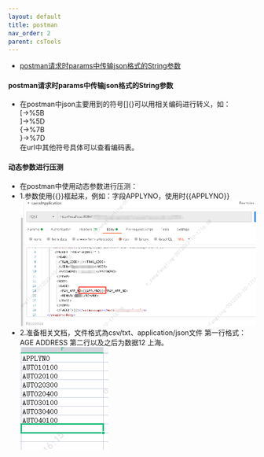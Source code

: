 ```yaml
---
layout: default
title: postman
nav_order: 2
parent: csTools
---
```


- [postman请求时params中传输json格式的String参数](https://blog.csdn.net/weixin_51191538/article/details/127332119)
#### postman请求时params中传输json格式的String参数
- 在postman中json主要用到的符号[]{}可以用相关编码进行转义，如：    
  [->%5B    
  ]->%5D    
  {->%7B    
  }->%7D    
  在url中其他符号具体可以查看编码表。
  
#### 动态参数进行压测 
- 在postman中使用动态参数进行压测：
- 1.参数使用{{}}框起来，例如：字段APPLYNO，使用时{{APPLYNO}}
![img.png](img.png)
- 2.准备相关文档，文件格式為csv/txt、application/json文件 第一行格式：AGE ADDRESS 第二行以及之后为数据12 上海。
![img_1.png](img_1.png)
